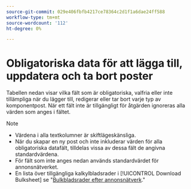 ```yaml
---
source-git-commit: 029e406fbfb4217ce78364c2d1f1a6dae24ff588
workflow-type: tm+mt
source-wordcount: '112'
ht-degree: 0%

---
```

# Obligatoriska data för att lägga till, uppdatera och ta bort poster

Tabellen nedan visar vilka fält som är obligatoriska, valfria eller inte tillämpliga när du lägger till, redigerar eller tar bort varje typ av komponentpost. När ett fält inte är tillgängligt för åtgärden ignoreras alla värden som anges i fältet.

>[!NOTE]
>
>* Värdena i alla textkolumner är skiftlägeskänsliga.
>* När du skapar en ny post och inte inkluderar värden för alla obligatoriska datafält, tilldelas vissa av dessa fält de angivna standardvärdena.
>* För fält som inte anges nedan används standardvärdet för annonsnätverket.
>* En lista över tillgängliga kalkylbladsrader i [!UICONTROL Download Bulksheet] se &quot;[Bulkbladsrader efter annonsnätverk](/help/search-social-commerce/campaign-management/bulksheets/bulksheet-download.md#bulksheet-rows-by-ad-network).&quot;

